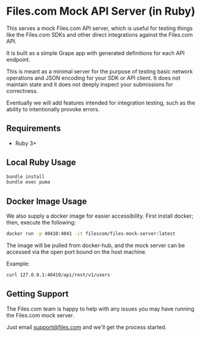 # Files.com Mock API Server (in Ruby)

This serves a mock Files.com API server, which is useful for testing
things like the Files.com SDKs and other direct integrations
against the Files.com API.

It is built as a simple Grape app with generated definitions for each
API endpoint.

This is meant as a minimal server for the purpose of testing basic
network operations and JSON encoding for your SDK or API client.  It
does not maintain state and it does not deeply inspect your submissions
for correctness.

Eventually we will add features intended for integration testing, such as
the ability to intentionally provoke errors.

## Requirements

* Ruby 3+

## Local Ruby Usage

```bash
bundle install
bundle exec puma
```

## Docker Image Usage

We also supply a docker image for easier accessibility. First install docker; then, execute the following:

```bash
docker run -p 40410:4041 -it filescom/files-mock-server:latest
```

The image will be pulled from docker-hub, and the mock server can be accessed via the open port bound on the host machine.

Example:

```bash
curl 127.0.0.1:40410/api/rest/v1/users
```

## Getting Support

The Files.com team is happy to help with any issues you may have running the Files.com mock server.

Just email <support@files.com> and we'll get the process started.

